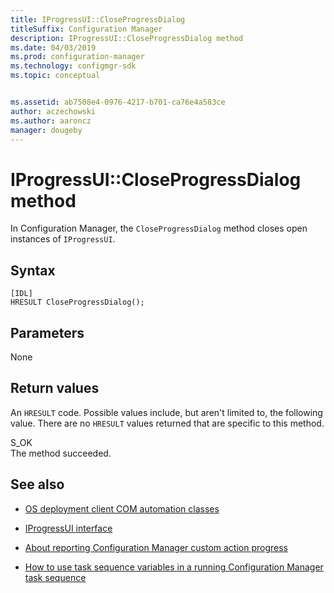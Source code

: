 ```yaml
---
title: IProgressUI::CloseProgressDialog
titleSuffix: Configuration Manager
description: IProgressUI::CloseProgressDialog method
ms.date: 04/03/2019
ms.prod: configuration-manager
ms.technology: configmgr-sdk
ms.topic: conceptual


ms.assetid: ab7508e4-0976-4217-b701-ca76e4a583ce
author: aczechowski
ms.author: aaroncz
manager: dougeby
---
```


# IProgressUI::CloseProgressDialog method

In Configuration Manager, the `CloseProgressDialog` method closes open instances of `IProgressUI`.

## Syntax  

```  
[IDL]  
HRESULT CloseProgressDialog();  
```  

## Parameters

None

## Return values

An `HRESULT` code. Possible values include, but aren't limited to, the following value. There are no `HRESULT` values returned that are specific to this method.

S_OK  
The method succeeded.  

## See also

- [OS deployment client COM automation classes](operating-system-deployment-client-com-automation-classes.md)  

- [IProgressUI interface](iprogressui-interface.md)  

- [About reporting Configuration Manager custom action progress](../../../../osd/about-reporting-configuration-manager-custom-action-progress.md)  

- [How to use task sequence variables in a running Configuration Manager task sequence](../../../../osd/how-to-use-task-sequence-variables-in-a-running-task-sequence.md)  
